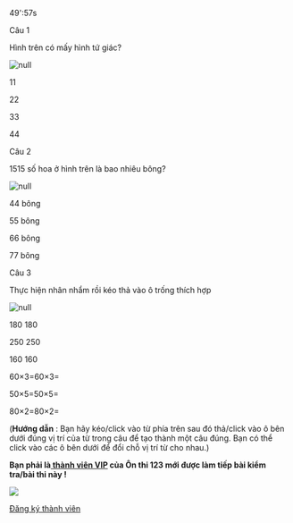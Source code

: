 49':57s

Câu 1

Hình trên có mấy hình tứ giác?

![null](https://onthi123.vn/public/uploads/cfhj.png)

11

22

33

44

Câu 2

1515 số hoa ở hình trên là bao nhiêu bông?

![null](https://onthi123.vn/public/uploads/savfh.png)

44 bông

55 bông

66 bông

77 bông

Câu 3

Thực hiện nhân nhẩm rồi kéo thả vào ô trống thích hợp

![null](https://onthi123.vn/public/uploads/2_66.png)

180 180

250 250

160 160

60×3=60×3=  

50×5=50×5=  

80×2=80×2=  

(**Hướng dẫn** : Bạn hãy kéo/click vào từ phía trên sau đó thả/click vào ô bên dưới đúng vị trí của từ trong câu để tạo thành một câu đúng. Bạn có thể click vào các ô bên dưới để đổi chỗ vị trí từ cho nhau.)

**Bạn phải là[ thành viên VIP](dang-ky-thanh-vien-vip) của Ôn thi 123 mới được làm tiếp bài kiểm tra/bài thi này !**

 

**![](https://onthi123.vn/public/uploads/demo/group_2.png)**

[Đăng ký thành viên](https://onthi123.vn/dang-ky-thanh-vien-vip "Đăng ký thành viên")

